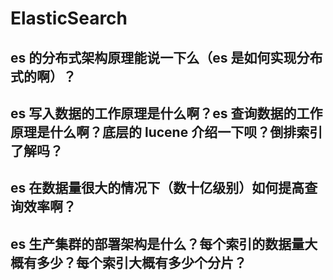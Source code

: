 # ElasticSearch 

## es 的分布式架构原理能说一下么（es 是如何实现分布式的啊）？

## es 写入数据的工作原理是什么啊？es 查询数据的工作原理是什么啊？底层的 lucene 介绍一下呗？倒排索引了解吗？

## es 在数据量很大的情况下（数十亿级别）如何提高查询效率啊？
   
## es 生产集群的部署架构是什么？每个索引的数据量大概有多少？每个索引大概有多少个分片？
 
